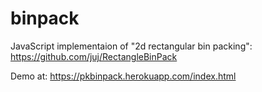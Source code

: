 # binpack
JavaScript implementaion of "2d rectangular bin packing": https://github.com/juj/RectangleBinPack

Demo at: https://pkbinpack.herokuapp.com/index.html
